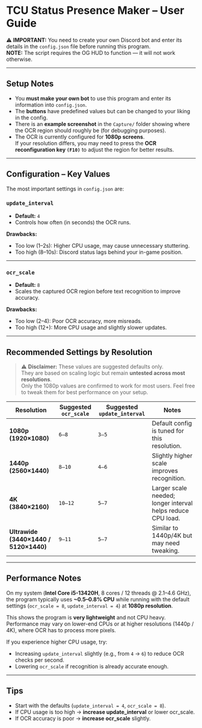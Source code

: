 # TCU Status Presence Maker – User Guide

⚠️ **IMPORTANT:** You need to create your own Discord bot and enter its details in the `config.json` file before running this program.  
**NOTE:** The script requires the OG HUD to function — it will not work otherwise.

---

## Setup Notes

- You **must make your own bot** to use this program and enter its information into `config.json`.
- The **buttons** have predefined values but can be changed to your liking in the config.
- There is an **example screenshot** in the `Capture/` folder showing where the OCR region should roughly be (for debugging purposes).
- The OCR is currently configured for **1080p screens**.  
  If your resolution differs, you may need to press the **OCR reconfiguration key `(F10)`** to adjust the region for better results.

---

## Configuration – Key Values

The most important settings in `config.json` are:

### `update_interval`
- **Default:** `4`
- Controls how often (in seconds) the OCR runs.

**Drawbacks:**
- Too low (1–2s): Higher CPU usage, may cause unnecessary stuttering.
- Too high (8–10s): Discord status lags behind your in-game position.

---

### `ocr_scale`
- **Default:** `8`
- Scales the captured OCR region before text recognition to improve accuracy.

**Drawbacks:**
- Too low (2–4): Poor OCR accuracy, more misreads.
- Too high (12+): More CPU usage and slightly slower updates.

---

## Recommended Settings by Resolution  

> ⚠️ **Disclaimer:** These values are suggested defaults only.  
> They are based on scaling logic but remain **untested across most resolutions**.  
> Only the 1080p values are confirmed to work for most users. Feel free to tweak them for best performance on your setup.  

| Resolution      | Suggested `ocr_scale` | Suggested `update_interval` | Notes |
|-----------------|------------------------|-----------------------------|-------|
| **1080p (1920×1080)** | `6–8`  | `3–5` | Default config is tuned for this resolution. |
| **1440p (2560×1440)** | `8–10` | `4–6` | Slightly higher scale improves recognition. |
| **4K (3840×2160)**   | `10–12` | `5–7` | Larger scale needed; longer interval helps reduce CPU load. |
| **Ultrawide (3440×1440 / 5120×1440)** | `9–11` | `5–7` | Similar to 1440p/4K but may need tweaking. |

---

## Performance Notes

On my system (**Intel Core i5-13420H**, 8 cores / 12 threads @ 2.1–4.6 GHz), the program typically uses **~0.5–0.8% CPU** while running with the default settings (`ocr_scale = 8`, `update_interval = 4`) at **1080p resolution**.  

This shows the program is **very lightweight** and not CPU heavy.  
Performance may vary on lower-end CPUs or at higher resolutions (1440p / 4K), where OCR has to process more pixels.

If you experience higher CPU usage, try:  
- Increasing `update_interval` slightly (e.g., from `4` → `6`) to reduce OCR checks per second.  
- Lowering `ocr_scale` if recognition is already accurate enough.

---

## Tips
- Start with the defaults (`update_interval = 4`, `ocr_scale = 8`).
- If CPU usage is too high → **increase update_interval** or lower ocr_scale.  
- If OCR accuracy is poor → **increase ocr_scale** slightly.  
